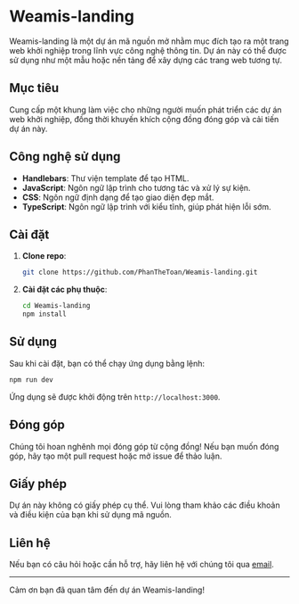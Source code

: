 # Weamis-landing

Weamis-landing là một dự án mã nguồn mở nhằm mục đích tạo ra một trang web khởi nghiệp trong lĩnh vực công nghệ thông tin. Dự án này có thể được sử dụng như một mẫu hoặc nền tảng để xây dựng các trang web tương tự.

## Mục tiêu

Cung cấp một khung làm việc cho những người muốn phát triển các dự án web khởi nghiệp, đồng thời khuyến khích cộng đồng đóng góp và cải tiến dự án này.

## Công nghệ sử dụng

- **Handlebars**: Thư viện template để tạo HTML.
- **JavaScript**: Ngôn ngữ lập trình cho tương tác và xử lý sự kiện.
- **CSS**: Ngôn ngữ định dạng để tạo giao diện đẹp mắt.
- **TypeScript**: Ngôn ngữ lập trình với kiểu tĩnh, giúp phát hiện lỗi sớm.

## Cài đặt

1. **Clone repo**:
   ```bash
   git clone https://github.com/PhanTheToan/Weamis-landing.git
   ```
   
2. **Cài đặt các phụ thuộc**:
   ```bash
   cd Weamis-landing
   npm install
   ```

## Sử dụng

Sau khi cài đặt, bạn có thể chạy ứng dụng bằng lệnh:
```bash
npm run dev
```
Ứng dụng sẽ được khởi động trên `http://localhost:3000`.

## Đóng góp

Chúng tôi hoan nghênh mọi đóng góp từ cộng đồng! Nếu bạn muốn đóng góp, hãy tạo một pull request hoặc mở issue để thảo luận.

## Giấy phép

Dự án này không có giấy phép cụ thể. Vui lòng tham khảo các điều khoản và điều kiện của bạn khi sử dụng mã nguồn.

## Liên hệ

Nếu bạn có câu hỏi hoặc cần hỗ trợ, hãy liên hệ với chúng tôi qua [email](mailto:ptt.hust.dev@gmail.com).

---

Cảm ơn bạn đã quan tâm đến dự án Weamis-landing!
